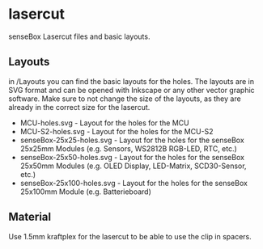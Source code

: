 # lasercut
senseBox Lasercut files and basic layouts.

## Layouts

in /Layouts you can find the basic layouts for the holes. The layouts are in SVG format and can be opened with Inkscape or any other vector graphic software. Make sure to not change the size of the layouts, as they are already in the correct size for the lasercut.

- MCU-holes.svg - Layout for the holes for the MCU
- MCU-S2-holes.svg - Layout for the holes for the MCU-S2
- senseBox-25x25-holes.svg - Layout for the holes for the senseBox 25x25mm Modules (e.g. Sensors, WS2812B RGB-LED, RTC, etc.)
- senseBox-25x50-holes.svg - Layout for the holes for the senseBox 25x50mm Modules (e.g. OLED Display, LED-Matrix, SCD30-Sensor, etc.)
- senseBox-25x100-holes.svg - Layout for the holes for the senseBox 25x100mm Module (e.g. Batterieboard)

## Material

Use 1.5mm kraftplex for the lasercut to be able to use the clip in spacers.  


